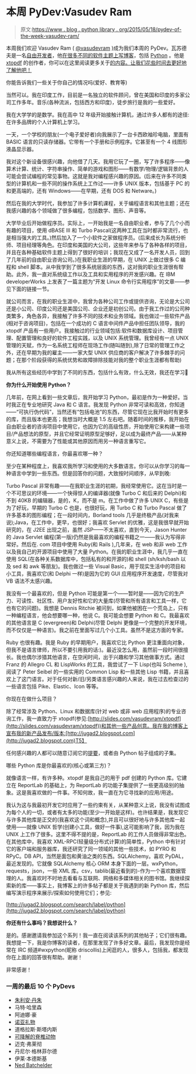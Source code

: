 # 本周 PyDev:Vasudev Ram

> 原文:[https://www . blog . python library . org/2015/05/18/pydev-of-the-week-vasudev-ram/](https://www.blog.pythonlibrary.org/2015/05/18/pydev-of-the-week-vasudev-ram/)

本周我们欢迎 Vasudev Ram ( [@vasudevram](http://twitter.com/vasudevram) )成为我们本周的 PyDev。瓦苏德夫是一名[自由开发者](http://www.dancingbison.com)，他[在很多不同的软件主题上写博客](http://jugad2.blogspot.com)，包括 [Python]( http://jugad2.blogspot.com/search/label/python) 。他是 [xtopdf](https://bitbucket.org/vasudevram/xtopdf) 的创作者，你可以在这里阅读更多关于[的内容。让我们花些时间去更好地了解他吧！](http://slides.com/vasudevram/xtopdf)

你能告诉我们一些关于你自己的情况吗(爱好、教育等)

当然可以。我在印度工作，目前是一名独立的软件顾问，曾在美国和印度的多家公司工作多年。音乐(各种流派，包括西方和印度)，徒步旅行是我的一些爱好。

我在大学学的是数学。我在高中 12 年级开始接触计算机，通过许多人都有的途径:在许多品牌的个人计算机上学习。

一天，一个学校的朋友(一个电子爱好者)向我展示了一台卡西欧袖珍电脑，里面有 BASIC 语言的只读存储器。它带有一个手册和示例程序。它甚至有一个 4 线图形液晶显示器。

我对这个新设备很感兴趣，向他借了几天。我用它玩了一圈，写了许多程序——像算术计算、统计、字符串操作、简单的游戏和图形——有数学/物理/逻辑背景的人可能会尝试编程的常见事物。这就是我对编程感兴趣的原因。(后来在许多不同类型的计算机和一些不同的操作系统上工作过——许多 UNIX 版本，包括基于 PC 的和更高端的，还有 Windows——在早期，还有 DOS 和 Netware。)

然后在我的大学时代，我参加了许多计算机课程，关于编程语言和其他主题；还在我感兴趣的各个领域做了很多编程，包括数学、图形、声音等。

大学毕业后开始做程序员。实际上，一开始我是一名自由职业者，参与了几个小而有趣的项目，使用 dBASE III 和 Turbo Pascal(这两种工具在当时都非常流行，也是相当强大的工具。)然后加入了一个小软件之家做程序员。(后来成长为系统分析师、项目经理等角色。在印度和美国的大公司，这些年来参与了各种各样的项目，并且在各种基础软件主题上得到了很好的培训；我现在又成了一名开发人员，回到了几年前的自由职业咨询公司。)在我职业生涯的早期，在 UNIX 上做过很多 C 编程和 shell 脚本。从中我学到了很多系统层面的东西，这对我的职业生涯很有帮助。此外，我一直对系统级工作以及工具和实用程序的开发感兴趣。在 IBM developerWorks 上发表了一篇主题为“开发 Linux 命令行实用程序”的文章——参见下面的链接一节。

就公司而言，在我的职业生涯中，我曾为各种公司工作或提供咨询，无论是大公司还是小公司、印度公司还是美国公司、企业还是初创公司。由于我工作过的公司种类繁多，角色各异，我接触了许多不同的技术和业务领域。我也做过一些软件产品(相对于咨询项目)，包括在一个成功的 C 语言中间件产品中担任团队领导，我的 xtopdf 产品有一些用户。我接触过的行业领域包括:软件和数据库设计、项目管理、配置管理和良好的软件工程实践，以及 UNIX 系统管理。我曾经有一点 UNIX 管理的天赋，作为一名系统工程师在现场工作(随叫随到),除了日常的管理工作之外，还在早期为我的雇主——一家大型 UNIX 供应商的客户解决了许多棘手的问题；在那个阶段获得的系统优势和故障排除技能对我的整个职业生涯都有帮助)

我从所有这些经历中学到了不同的东西，包括什么有效，什么无效，我还在学习🙂

**你为什么开始使用 Python？**

几年前，在网上看到一些文章后，我开始学习 Python，最初是作为一种爱好。当时我正在专业地研究 Java 和 C 语言。我发现 Python 非常可读和高效，你知道——“可执行伪代码”，当然还有“包括电池”的东西，尽管它现在比我开始时有更多的库，而且版本也更高；我想当时大概是 1.5 左右吧。随着时间的推移，我开始在自由职业者的咨询项目中使用它，也因为它的高级性质，开始使用它来构建一些项目/产品想法的原型，并且它经常证明原型足够好，足以成为最终产品——从某种意义上说，不需要为了性能或其他原因而用另一种语言重写它。

你还知道哪些编程语言，你最喜欢哪一种？

至少在某种程度上，我喜欢我所学习和使用的大多数语言。你可以从你学习的每一种语言中学到一些东西。但是回答你的问题，大致按时间顺序，从早到晚:

Turbo Pascal 非常有趣——在我职业生涯的初期，我经常使用它。这在当时是一个不可思议的环境——一个快得惊人的编译器(就像 Turbo C 和后来的 Delphi)和不到 40KB 的编辑器，是的，K，而不是 m。在工作中做了许多 UNIX C，有些是为了好玩，早期的 Turbo C 也是，也很好玩，用 Turbo C 和 Turbo Pascal 做了许多基本的图形编程；在一段时间内，Borland tools 几乎是终极产品(对我来说);Java，在工作中，更早，也很好；我喜欢 Servlet 的优雅，这是我很早就开始研究的，在 J2EE 出现之前，虽然 JSP——不太喜欢，直到今天，Jason Hunter 的 Java Servlet 编程(第一版)仍然是我最喜欢的编程书籍之一——我认为写得非常好。然后在. com 项目中使用 Ruby(和 Rails ),几年来，在 web 和非 web 工作以及我自己的开源项目中使用了大量 Python。在我的职业生涯中，我几乎一直在使用 SQL(在各种关系数据库中，包括私有的和开源的)和 shell (sh/ksh/bash 以及 sed 和 awk 等朋友)。我也做过一些 Visual Basic，用于现实生活中的项目和小工具，我喜欢它(和 Delphi 一样)是因为它的 GUI 应用程序开发速度，尽管我对 VB 语法不太感兴趣。

我没有一个最喜欢的，但是 Python 可能是第一个——暂时是——因为它的生产力、可读性、社区性、用户友好性和它的大量库(尽管和所有语言和工具一样，它也有它的问题)。我想是 Dennis Ritchie 被问到，如果他被困在一个荒岛上，只有一种编程语言，他会想要哪一种，他说 C。我可能会想要 Python 和 C。我最喜欢的其他语言是 C (evergreen)和 Delphi(尽管 Delphi 更像是一个完整的开发环境，而不仅仅是一种语言)。我之前在里面写过几个小工具。虽然不是这方面的专家。

Ruby 也很有趣。我是 Ruby 的早期用户，我喜欢它比 Python 更注重面向对象，但我不是语言律师，所以不要引用我的话:)。最近没怎么用，虽然前一段时间很擅长。我也偶尔涉猎其他语言，在空闲时间，出于兴趣和学习其他做事方式。通过 Franz 的 Allegro CL 和 LispWorks 的工具，我尝试了一下 Lisp(也叫 Scheme ),阅读了 Peter Seibel 的一些实用的 Common Lisp 和一些其他 Lisp 书籍，并且喜欢上了这门语言。对于任何对新/旧/另类语言感兴趣的人来说，我在过去检查过的一些语言包括 Pike、Elastic、Icon 等等。

你现在在做什么项目？

除了经常涉及 Python、Linux 和数据库(针对 web 或非 web 应用程序)的专业咨询工作，我一直致力于 xtopdf(参见:[http://slides.com/vasudevram/xtopdf](http://slides.com/vasudevram/xtopdf))和其他一些产品创意。我在我的博客上宣布我的新产品发布/版本:[http://jugad2.blogspot.com](http://jugad2.blogspot.com)T5】

任何感兴趣的人都可以随意订阅它的[提要](http://jugad2.blogspot.com/search/label/python)，或者由 Python 帖子组成的子集。

哪些 Python 库是你最喜欢的(核心或第三方)？

就像语言一样，有许多种。xtopdf 是我自己的用于 pdf 创建的 Python 库。它建立在 ReportLab 的基础上，为 ReportLab 的功能子集提供了一些更高级别的抽象。这是我喜欢做的一件事。不知何故，我一直在为它寻找新的应用/用途。

我认为这与我最初开发它时应用了一些约束有关，从某种意义上说，我没有试图成为每个人的一切，或者有太多的功能(至少一开始是这样)。也许结果是，我发现它与许多其他库是正交的(我喜欢这个词和概念),并且可以很好地与许多其他库一起使用——就像 UNIX 哲学(创建小工具，做好一件事),这可能影响了我，因为我在 UNIX 上工作了很多。这里不得不提的是，ReportLab 的工作人员做得非常出色。在其他库中，我喜欢 XML-RPC(轻量级分布式计算)的简单性，Python 中有针对它的客户端和服务器库，我还研究了同一领域的其他一些技术，如 PYRO 和 RPyC。DB API，当然是面包和黄油之类的东西。SQLAlchemy。喜欢 PyDAL，最近发现的。它就像 SQLAlchemy 核心 ORM 本身下面的一层。wxPython，requests，json，一些 XML 库。csv，tablib(最近看到的)-作为一个喜欢数据管理的人。我喜欢时不时地去看看与互联网、网络和多媒体相关的图书馆。我继续探索新的库——事实上，我博客上的许多帖子都是关于我遇到的新 Python 库，然后编写演示程序来展示/探索如何使用它们；参见:

[http://jugad2.blogspot.com/search/label/python](http://jugad2.blogspot.com/search/label/python)

**你还有什么事吗？我想说什么？**

是的。感谢邀请我参加这个系列！我一直在阅读该系列的其他帖子；它们很有趣。我想提一下，我是你博客的读者，在那里发现了许多好文章。最后，我发现你是经常在 IRC 频道#wxpython(昵称 driscollis)上闲逛的人，很多人，包括我，都发现你在上面的回答很有帮助。谢谢！

非常感谢！

### 一周的最后 10 个 PyDevs

*   [朱利安·丹朱](https://www.blog.pythonlibrary.org/2015/05/11/pydev-of-the-week-julien-danjou/)
*   马特·哈里森
*   阿迪娜·豪
*   [诺亚礼物](https://www.blog.pythonlibrary.org/2015/04/20/pydev-of-the-week-noah-gift/)
*   道格拉斯·斯塔内斯
*   [可降解的脊椎动物](https://www.blog.pythonlibrary.org/2015/04/06/pydev-of-the-week-lennart-regebro/)
*   迈克·弗莱彻
*   丹尼尔·格林菲尔德
*   伊莱·本德斯基
*   [Ned Batchelder](https://www.blog.pythonlibrary.org/2015/03/09/pydev-of-the-week-ned-batchelder/)